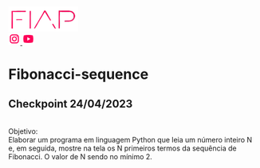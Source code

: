 <a href="https://www.fiap.com.br/">
<img src="fiap.png" width="140" height="50">
</a> <br>


<a href="https://www.instagram.com/fiapoficial/">
<img src="ig.png">
</a>

<a href="https://www.youtube.com/@FiapBrasil">
<img src="yt.png">
</a>

# Fibonacci-sequence

<h2> Checkpoint 24/04/2023 </h2>
  
<br>
  Objetivo:<br>
  Elaborar um programa em linguagem Python que leia um número inteiro N e, em seguida, mostre na tela os N primeiros termos da sequência de Fibonacci. O valor de N sendo no mínimo 2.
